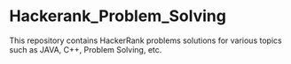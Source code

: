 # Hackerank_Problem_Solving
This repository contains HackerRank problems solutions for various topics such as JAVA, C++, Problem Solving, etc.
